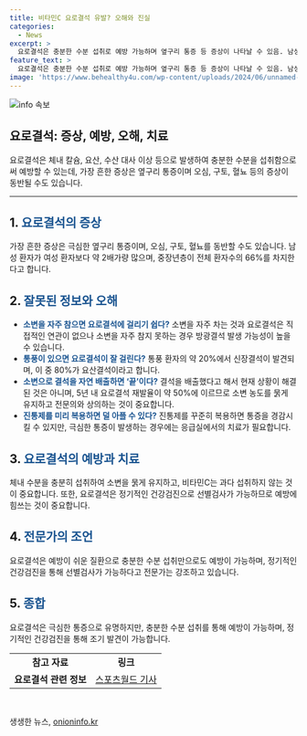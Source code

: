 ```yaml
---
title: 비타민C 요로결석 유발? 오해와 진실
categories:
  - News
excerpt: >
  요로결석은 충분한 수분 섭취로 예방 가능하며 옆구리 통증 등 증상이 나타날 수 있음. 남성 환자가 여성보다 2배↑ 많고 40~60대가 66% 차지함. 소변을 자주 참으면 결석 발생이 쉽다는 오해와 통풍과의 관련성에 대한 정보도 해명. 소변으로 결석을 배출해도 재발 가능성 있고, 진통제 복용은 통증을 완화할 수 있지만 응급 상황에서는 병원 방문이 필요. 비타민C 과다 복용은 결석 발생 가능성 높아지지만 적당량 섭취가 권장됨. 소변의 배뇨 증상은 신장에서 방광 가까이 이동된 경우 나타날 수 있으며, 충분한 수분 섭취와 정기적인 건강검진이 요로결석 예방에 도움이 된다는 것.
feature_text: >
  요로결석은 충분한 수분 섭취로 예방 가능하며 옆구리 통증 등 증상이 나타날 수 있음. 남성 환자가 여성보다 2배↑ 많고 40~60대가 66% 차지함. 소변을 자주 참으면 결석 발생이 쉽다는 오해와 통풍과의 관련성에 대한 정보도 해명. 소변으로 결석을 배출해도 재발 가능성 있고, 진통제 복용은 통증을 완화할 수 있지만 응급 상황에서는 병원 방문이 필요. 비타민C 과다 복용은 결석 발생 가능성 높아지지만 적당량 섭취가 권장됨. 소변의 배뇨 증상은 신장에서 방광 가까이 이동된 경우 나타날 수 있으며, 충분한 수분 섭취와 정기적인 건강검진이 요로결석 예방에 도움이 된다는 것.
image: 'https://www.behealthy4u.com/wp-content/uploads/2024/06/unnamed-file.png'
---
```


<p><img src="https://www.behealthy4u.com/wp-content/uploads/2024/06/unnamed-file.png" alt="info 속보" /></p>

<h2 data-ke-size="size26">요로결석: 증상, 예방, 오해, 치료</h2>

<p data-ke-size="size16">요로결석은 체내 칼슘, 요산, 수산 대사 이상 등으로 발생하여 충분한 수분을 섭취함으로써 예방할 수 있는데, 가장 흔한 증상은 옆구리 통증이며 오심, 구토, 혈뇨 등의 증상이 동반될 수도 있습니다.</p>

<hr>

<h2 data-ke-size="size23">1. <b><span style="color: #1a5490;">요로결석의 증상</span></b></h2>

<p data-ke-size="size16">가장 흔한 증상은 극심한 옆구리 통증이며, 오심, 구토, 혈뇨를 동반할 수도 있습니다. 남성 환자가 여성 환자보다 약 2배가량 많으며, 중장년층이 전체 환자수의 66%를 차지한다고 합니다.</p>

<h2 data-ke-size="size23">2. <b><span style="color: #1a5490;">잘못된 정보와 오해</span></b></h2>

<ul>
    <li><b><span style="color: #1a5490;">소변을 자주 참으면 요로결석에 걸리기 쉽다?</span></b> 소변을 자주 차는 것과 요로결석은 직접적인 연관이 없으나 소변을 자주 참지 못하는 경우 방광결석 발생 가능성이 높을 수 있습니다.</li>
    <li><b><span style="color: #1a5490;">통풍이 있으면 요로결석이 잘 걸린다?</span></b> 통풍 환자의 약 20%에서 신장결석이 발견되며, 이 중 80%가 요산결석이라고 합니다.</li>
    <li><b><span style="color: #1a5490;">소변으로 결석을 자연 배출하면 ‘끝’이다?</span></b> 결석을 배출했다고 해서 현재 상황이 해결된 것은 아니며, 5년 내 요로결석 재발율이 약 50%에 이르므로 소변 농도를 묽게 유지하고 전문의와 상의하는 것이 중요합니다.</li>
    <li><b><span style="color: #1a5490;">진통제를 미리 복용하면 덜 아플 수 있다?</span></b> 진통제를 꾸준히 복용하면 통증을 경감시킬 수 있지만, 극심한 통증이 발생하는 경우에는 응급실에서의 치료가 필요합니다.</li>
</ul>

<h2 data-ke-size="size23">3. <b><span style="color: #1a5490;">요로결석의 예방과 치료</span></b></h2>

<p data-ke-size="size16">체내 수분을 충분히 섭취하여 소변을 묽게 유지하고, 비타민C는 과다 섭취하지 않는 것이 중요합니다. 또한, 요로결석은 정기적인 건강검진으로 선별검사가 가능하므로 예방에 힘쓰는 것이 중요합니다.</p>

<h2 data-ke-size="size23">4. <b><span style="color: #1a5490;">전문가의 조언</span></b></h2>

<p data-ke-size="size16">요로결석은 예방이 쉬운 질환으로 충분한 수분 섭취만으로도 예방이 가능하며, 정기적인 건강검진을 통해 선별검사가 가능하다고 전문가는 강조하고 있습니다.</p>

<h2 data-ke-size="size23">5. <b><span style="color: #1a5490;">종합</span></b></h2>

<p data-ke-size="size16">요로결석은 극심한 통증으로 유명하지만, 충분한 수분 섭취를 통해 예방이 가능하며, 정기적인 건강검진을 통해 조기 발견이 가능합니다.</p>

<table>
    <tr>
        <td style="text-align: center; height: 17px;"><b>참고 자료</b></td>
        <td style="text-align: center; height: 17px;"><b>링크</b></td>
    </tr>
    <tr>
        <td style="text-align: center; height: 17px;"><b>요로결석 관련 정보</b></td>
        <td style="text-align: center; height: 17px;"><a href="https://www.sportsworldi.com/newsView/20230901543043">스포츠월드 기사</a></td>
    </tr>
</table>

<p data-ke-size="size16">&nbsp;</p>
생생한 뉴스, <a href="https://onioninfo.kr" rel="dofollow">onioninfo.kr</a>


